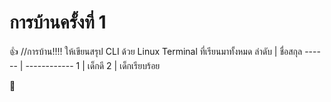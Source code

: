 # การบ้านครั้งที่ 1
:+1:
//การบ้าน!!!!                  ให้เขียนสรุป CLI ด้วย Linux Terminal ที่เรียนมาทั้งหมด
ลำดับ   |   ชื่อสกุล
------ |  ------------
1      | เด็กดี
2      | เด็กเรียบร้อย

:rocket:
